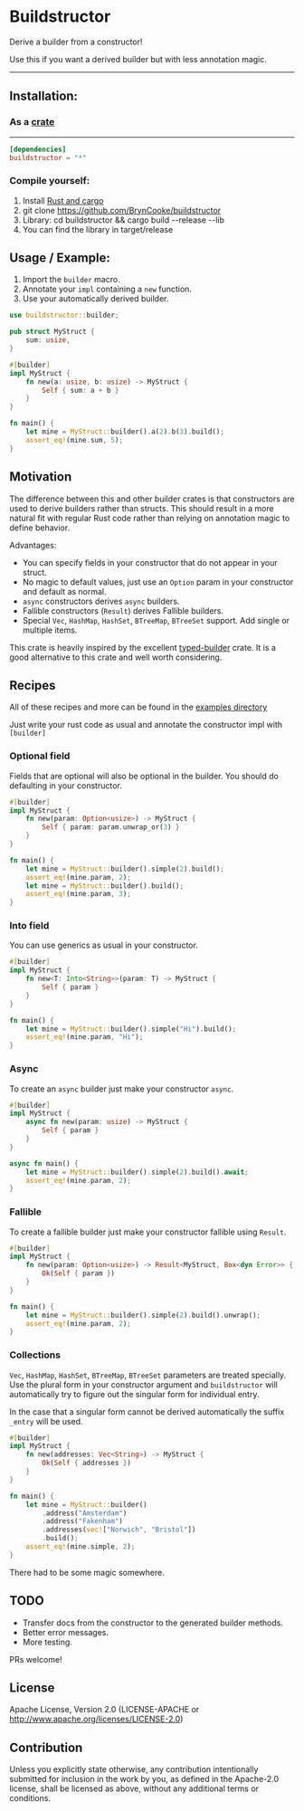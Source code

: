 # Buildstructor

Derive a builder from a constructor!

Use this if you want a derived builder but with less annotation magic.

-----

## Installation:

### As a [crate](http://crates.io)

********

```toml
[dependencies]
buildstructor = "*"
```

### Compile yourself:

1. Install [Rust and cargo](http://doc.crates.io/)
2. git clone https://github.com/BrynCooke/buildstructor
3. Library: cd buildstructor && cargo build --release --lib
4. You can find the library in target/release

## Usage / Example:

1. Import the `builder` macro.
2. Annotate your `impl` containing a `new` function. 
3. Use your automatically derived builder.

```rust
use buildstructor::builder;

pub struct MyStruct {
    sum: usize,
}

#[builder]
impl MyStruct {
    fn new(a: usize, b: usize) -> MyStruct {
        Self { sum: a + b }
    }
}

fn main() {
    let mine = MyStruct::builder().a(2).b(3).build();
    assert_eq!(mine.sum, 5);
}
```

## Motivation

The difference between this and other builder crates is that constructors are used to derive builders rather than structs. This should result in a more natural fit with regular Rust code rather than relying on annotation magic to define behavior.

Advantages:

* You can specify fields in your constructor that do not appear in your struct.
* No magic to default values, just use an `Option` param in your constructor and default as normal.
* `async` constructors derives `async` builders.
* Fallible constructors (`Result`) derives Fallible builders.
* Special `Vec`, `HashMap`, `HashSet`, `BTreeMap`, `BTreeSet` support. Add single or multiple items.

This crate is heavily inspired by the excellent [typed-builder](https://github.com/idanarye/rust-typed-builder) crate. It is a good alternative to this crate and well worth considering.

## Recipes

All of these recipes and more can be found in the [examples directory](https://github.com/BrynCooke/buildstructor/tree/main/examples)

Just write your rust code as usual and annotate the constructor impl with `[builder]`

### Optional field

Fields that are optional will also be optional in the builder. You should do defaulting in your constructor.

```rust
#[builder]
impl MyStruct {
    fn new(param: Option<usize>) -> MyStruct {
        Self { param: param.unwrap_or(3) }
    }
}

fn main() {
    let mine = MyStruct::builder().simple(2).build();
    assert_eq!(mine.param, 2);
    let mine = MyStruct::builder().build();
    assert_eq!(mine.param, 3);
}
```

### Into field

You can use generics as usual in your constructor.

```rust
#[builder]
impl MyStruct {
    fn new<T: Into<String>>(param: T) -> MyStruct {
        Self { param }
    }
}

fn main() {
    let mine = MyStruct::builder().simple("Hi").build();
    assert_eq!(mine.param, "Hi");
}
```

### Async

To create an `async` builder just make your constructor `async`.

```rust
#[builder]
impl MyStruct {
    async fn new(param: usize) -> MyStruct {
        Self { param }
    }
}

async fn main() {
    let mine = MyStruct::builder().simple(2).build().await;
    assert_eq!(mine.param, 2);
}
```

### Fallible

To create a fallible builder just make your constructor fallible using `Result`. 

```rust
#[builder]
impl MyStruct {
    fn new(param: Option<usize>) -> Result<MyStruct, Box<dyn Error>> {
        Ok(Self { param })
    }
}

fn main() {
    let mine = MyStruct::builder().simple(2).build().unwrap();
    assert_eq!(mine.param, 2);
}
```

### Collections

`Vec`, `HashMap`, `HashSet`, `BTreeMap`, `BTreeSet` parameters are treated specially. Use the plural form in your constructor argument and `buildstructor` will automatically try to figure out the singular form for individual entry.

In the case that a singular form cannot be derived automatically the suffix `_entry` will be used.

```rust
#[builder]
impl MyStruct {
    fn new(addresses: Vec<String>) -> MyStruct {
        Ok(Self { addresses })
    }
}

fn main() {
    let mine = MyStruct::builder()
        .address("Amsterdam")
        .address("Fakenham")
        .addresses(vec!["Norwich", "Bristol"])
        .build();
    assert_eq!(mine.simple, 2);
}
```

There had to be some magic somewhere.

## TODO

* Transfer docs from the constructor to the generated builder methods.
* Better error messages.
* More testing.

PRs welcome!

## License

Apache License, Version 2.0 (LICENSE-APACHE or http://www.apache.org/licenses/LICENSE-2.0)

## Contribution

Unless you explicitly state otherwise, any contribution intentionally submitted for inclusion in the work by you, as
defined in the Apache-2.0 license, shall be licensed as above, without any additional terms or conditions.
